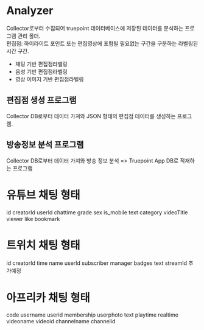 # Analyzer

Collector로부터 수집되어 truepoint 데이터베이스에 저장된 데이터를 분석하는 프로그램 관리 폴더.  
편집점: 하이라이트 포인트 또는 편집영상에 포함될 필요없는 구간을 구분하는 라벨링된 시간 구간.

- 채팅 기반 편집점라벨링
- 음성 기반 편집점라벨링
- 영상 이미지 기반 편집점라벨링

## 편집점 생성 프로그램

Collector DB로부터 데이터 가져와 JSON 형태의 편집점 데이터를 생성하는 프로그램.

## 방송정보 분석 프로그램

Collector DB로부터 데이터 가져와 방송 정보 분석 => Truepoint App DB로 적재하는 프로그램

# 유튜브 채팅 형태

id
creatorId
userId
chattime
grade
sex
is_mobile
text
category
videoTitle
viewer
like
bookmark

# 트위치 채팅 형태

id
creatorId
time
name
userId
subscriber
manager
badges
text
streamId 추가예정

# 아프리카 채팅 형태

code
username
userid
membership
userphoto
text
playtime
realtime
videoname
videoid
channelname
channelid
